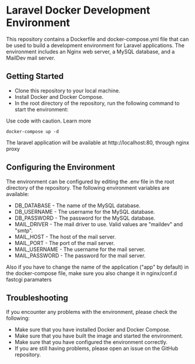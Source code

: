 # Laravel Docker Development Environment
This repository contains a Dockerfile and docker-compose.yml file that can be used to build a development environment for Laravel applications. The environment includes an Nginx web server, a MySQL database, and a MailDev mail server.

## Getting Started
- Clone this repository to your local machine.
- Install Docker and Docker Compose.
- In the root directory of the repository, run the following command to start the environment:

Use code with caution. Learn more
```
docker-compose up -d
```

The laravel application will be available at http://localhost:80, through nginx proxy

## Configuring the Environment
The environment can be configured by editing the .env file in the root directory of the repository. The following environment variables are available:

* DB_DATABASE - The name of the MySQL database.
* DB_USERNAME - The username for the MySQL database.
* DB_PASSWORD - The password for the MySQL database.
* MAIL_DRIVER - The mail driver to use. Valid values are "maildev" and "smtp".
* MAIL_HOST - The host of the mail server.
* MAIL_PORT - The port of the mail server.
* MAIL_USERNAME - The username for the mail server.
* MAIL_PASSWORD - The password for the mail server.

Also if you have to change the name of the application ("app" by default) in the docker-compose file, make sure you also change it in nginx/conf.d fastcgi paramaters

## Troubleshooting
If you encounter any problems with the environment, please check the following:

* Make sure that you have installed Docker and Docker Compose.
* Make sure that you have built the image and started the environment.
* Make sure that you have configured the environment correctly.
* If you are still having problems, please open an issue on the GitHub repository.

